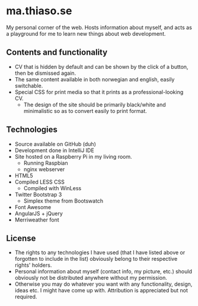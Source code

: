 ma.thiaso.se
============
My personal corner of the web. Hosts information about myself, and acts as a playground for me to learn new things about web development.

Contents and functionality
--------------------------
*   CV that is hidden by default and can be shown by the click of a button, then be dismissed again.
*   The same content available in both norwegian and english, easily switchable.
*   Special CSS for print media so that it prints as a professional-looking CV.
    *  The design of the site should be primarily black/white and minimalistic so as to convert easily to print format.

Technologies
------------
*   Source available on GitHub (duh)
*   Development done in IntelliJ IDE
*   Site hosted on a Raspberry Pi in my living room.
    *  Running Raspbian
    *  nginx webserver
*   HTML5
*   Compiled LESS CSS
    *   Compiled with WinLess
*   Twitter Bootstrap 3
    *   Simplex theme from Bootswatch
*   Font Awesome
*   AngularJS + jQuery
*   Merriweather font

License
-------
* The rights to any technologies I have used (that I have listed above or forgotten to include in the list) obviously belong to their respective rights' holders.
* Personal information about myself (contact info, my picture, etc.) should obviously not be distributed anywhere without my permission.
* Otherwise you may do whatever you want with any functionality, design, ideas etc. I might have come up with. Attribution is appreciated but not required.
